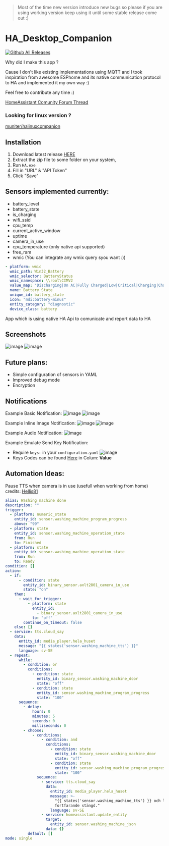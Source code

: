 > Most of the time new version introduce new bugs so please if you are using working version keep using it until some stable release come out :)

# HA_Desktop_Companion
[![Github All Releases](https://img.shields.io/github/downloads/GamerClassN7/HA_Desktop_Companion/total.svg)]()

Why did I make this app ? 

Cause I don't like existing implementations using MQTT and I took inspiration from awesome ESPhome and its native communication protocol to HA and implemented it my own way :)

Feel free to contribute any time :)

[HomeAssistant Comunity Forum Thread](https://community.home-assistant.io/t/ha-desktop-companion/)

### Looking for linux version ?
[muniter/halinuxcompanion](https://github.com/muniter/halinuxcompanion)

## Installation
1) Download latest release [HERE](https://github.com/GamerClassN7/HA_Desktop_Companion/releases/latest)
2) Extract the zip file to some folder on your system, 
3) Run `HA.exe`
4) Fill in "URL" & "API Token"
5) Click "Save"

## Sensors implemented currently:
- battery_level
- battery_state
- is_charging
- wifi_ssid
- cpu_temp
- current_active_window
- uptime
- camera_in_use
- cpu_temperature (only native api supported)
- free_ram
- wmic (You can integrate any wmix query syou want :))
```yaml
- platform: wmic
  wmic_path: Win32_Battery
  wmic_selector: BatteryStatus
  wmic_namespace: \\root\CIMV2
  value_map: "Discharging|On AC|Fully Charged|Low|Critical|Charging|Charging and High|Charging and Low|Undefined|Partially Charged"
  name: Battery State
  unique_id: battery_state
  icon: "mdi:battery-minus"
  entity_category: "diagnostic"
  device_class: battery
``` 
App which is using native HA Api to comunicate and report data to HA

## Screenshots
![image](https://user-images.githubusercontent.com/22167469/184820849-c2932b91-a4ee-4c0d-a220-58ab01444c29.png)
![image](https://user-images.githubusercontent.com/22167469/185061529-9868070a-cf1e-4531-877e-443c1b1be1e4.png)

## Future plans:
- Simple configuration of sensors in YAML
- Improved debug mode
- Encryption

## Notifications
Example Basic Notification:
![image](https://user-images.githubusercontent.com/22167469/231707378-59b4cd34-9218-4219-87d7-5a12671d353e.png)
![image](https://user-images.githubusercontent.com/22167469/231707458-5d9ba8db-6c73-4095-9e9f-2113f3ae9236.png)

Example Inline Image Notification:
![image](https://user-images.githubusercontent.com/22167469/231706977-89879e9c-8ac9-43ce-8e66-0fb073925238.png)
![image](https://user-images.githubusercontent.com/22167469/231706759-1cc1aaa2-2f08-41ce-8799-adf5a01d22c5.png)

Example Audio Notification:
![image](https://user-images.githubusercontent.com/22167469/231707164-9b0cda16-5257-4edc-b275-8fbcac7dfcbf.png)

Example Emulate Send Key Notification:
* Require `keys:` in your `configuration.yaml`
![image](https://github.com/GamerClassN7/HA_Desktop_Companion/assets/22167469/730fdbf4-4744-48a5-9b19-379978e81ef5)
* Keys Codes can be found [Here](https://learn.microsoft.com/en-us/windows/win32/inputdev/virtual-key-codes) in Colum: __Value__

## Automation Ideas:
Pause TTS when camera is in use (usefull when working from home) credits: [Hellis81](https://community.home-assistant.io/u/Hellis81)
```yaml
alias: Washing machine done
description: ""
trigger:
  - platform: numeric_state
    entity_id: sensor.washing_machine_program_progress
    above: "99"
  - platform: state
    entity_id: sensor.washing_machine_operation_state
    from: Run
    to: Finished
  - platform: state
    entity_id: sensor.washing_machine_operation_state
    from: Run
    to: Ready
condition: []
action:
  - if:
      - condition: state
        entity_id: binary_sensor.axlt2801_camera_in_use
        state: "on"
    then:
      - wait_for_trigger:
          - platform: state
            entity_id:
              - binary_sensor.axlt2801_camera_in_use
            to: "off"
        continue_on_timeout: false
    else: []
  - service: tts.cloud_say
    data:
      entity_id: media_player.hela_huset
      message: "{{ states('sensor.washing_machine_tts') }}"
      language: sv-SE
  - repeat:
      while:
        - condition: or
          conditions:
            - condition: state
              entity_id: binary_sensor.washing_machine_door
              state: "off"
            - condition: state
              entity_id: sensor.washing_machine_program_progress
              state: "100"
      sequence:
        - delay:
            hours: 0
            minutes: 5
            seconds: 0
            milliseconds: 0
        - choose:
            - conditions:
                - condition: and
                  conditions:
                    - condition: state
                      entity_id: binary_sensor.washing_machine_door
                      state: "off"
                    - condition: state
                      entity_id: sensor.washing_machine_program_progress
                      state: "100"
              sequence:
                - service: tts.cloud_say
                  data:
                    entity_id: media_player.hela_huset
                    message: >-
                      "{{ states('sensor.washing_machine_tts') }} och luckan är
                      fortfarande stängd."
                    language: sv-SE
                - service: homeassistant.update_entity
                  target:
                    entity_id: sensor.washing_machine_json
                  data: {}
          default: []
mode: single
```

